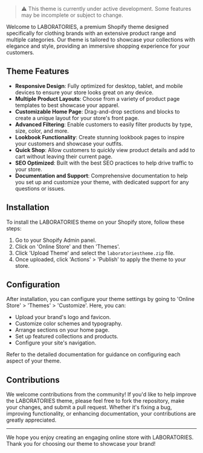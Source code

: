 > :warning: This theme is currently under active development. Some features may be incomplete or subject to change. 

Welcome to LABORATORIES, a premium Shopify theme designed specifically for clothing brands with an extensive product range and multiple categories. Our theme is tailored to showcase your collections with elegance and style, providing an immersive shopping experience for your customers.

## Theme Features

- **Responsive Design**: Fully optimized for desktop, tablet, and mobile devices to ensure your store looks great on any device.
- **Multiple Product Layouts**: Choose from a variety of product page templates to best showcase your apparel.
- **Customizable Home Page**: Drag-and-drop sections and blocks to create a unique layout for your store's front page.
- **Advanced Filtering**: Enable customers to easily filter products by type, size, color, and more.
- **Lookbook Functionality**: Create stunning lookbook pages to inspire your customers and showcase your outfits.
- **Quick Shop**: Allow customers to quickly view product details and add to cart without leaving their current page.
- **SEO Optimized**: Built with the best SEO practices to help drive traffic to your store.
- **Documentation and Support**: Comprehensive documentation to help you set up and customize your theme, with dedicated support for any questions or issues.

## Installation

To install the LABORATORIES theme on your Shopify store, follow these steps:

1. Go to your Shopify Admin panel.
2. Click on 'Online Store' and then 'Themes'.
3. Click 'Upload Theme' and select the `laboratoriestheme.zip` file.
4. Once uploaded, click 'Actions' > 'Publish' to apply the theme to your store.

## Configuration

After installation, you can configure your theme settings by going to 'Online Store' > 'Themes' > 'Customize'. Here, you can:

- Upload your brand's logo and favicon.
- Customize color schemes and typography.
- Arrange sections on your home page.
- Set up featured collections and products.
- Configure your site's navigation.

Refer to the detailed documentation for guidance on configuring each aspect of your theme.

## Contributions

We welcome contributions from the community! If you'd like to help improve the LABORATORIES theme, please feel free to fork the repository, make your changes, and submit a pull request. Whether it's fixing a bug, improving functionality, or enhancing documentation, your contributions are greatly appreciated.


---

We hope you enjoy creating an engaging online store with LABORATORIES. Thank you for choosing our theme to showcase your brand!

